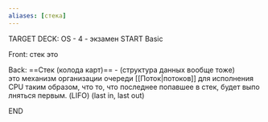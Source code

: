```yaml
---
aliases: [стека]
---
```


TARGET DECK: OS - 4 - экзамен
START
Basic

Front: стек это

Back: ==Стек (колода карт)== - (структура данных вообще тоже) это механизм организации очереди [[Поток|потоков]] для исполнения CPU таким образом, что то, что последнее попавшее в стек, будет выполняться первым. (LIFO) (last in, last out)
<!--ID: 1663705565756-->
END

